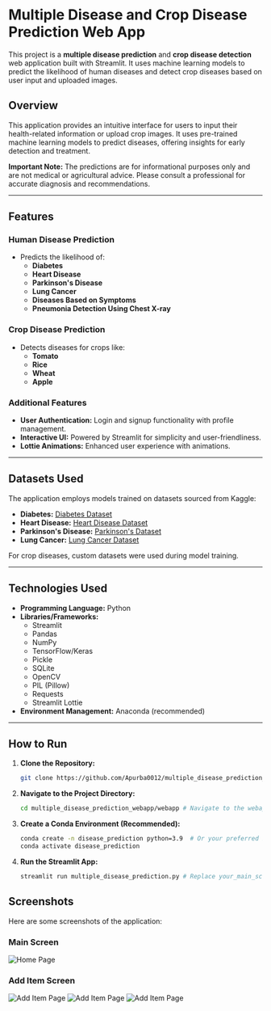 # Multiple Disease and Crop Disease Prediction Web App

This project is a **multiple disease prediction** and **crop disease detection** web application built with Streamlit. It uses machine learning models to predict the likelihood of human diseases and detect crop diseases based on user input and uploaded images.

## Overview

This application provides an intuitive interface for users to input their health-related information or upload crop images. It uses pre-trained machine learning models to predict diseases, offering insights for early detection and treatment.

**Important Note:** The predictions are for informational purposes only and are not medical or agricultural advice. Please consult a professional for accurate diagnosis and recommendations.

---

## Features

### Human Disease Prediction
- Predicts the likelihood of:
  - **Diabetes**
  - **Heart Disease**
  - **Parkinson's Disease**
  - **Lung Cancer**
  - **Diseases Based on Symptoms**
  - **Pneumonia Detection Using Chest X-ray**

### Crop Disease Prediction
- Detects diseases for crops like:
  - **Tomato**
  - **Rice**
  - **Wheat**
  - **Apple**

### Additional Features
- **User Authentication:** Login and signup functionality with profile management.
- **Interactive UI:** Powered by Streamlit for simplicity and user-friendliness.
- **Lottie Animations:** Enhanced user experience with animations.

---

## Datasets Used
The application employs models trained on datasets sourced from Kaggle:
- **Diabetes:** [Diabetes Dataset](https://www.kaggle.com/datasets/kandij/diabetesdataset)
- **Heart Disease:** [Heart Disease Dataset](https://www.kaggle.com/datasets/johnsmith88/heart-disease-dataset)
- **Parkinson's Disease:** [Parkinson's Dataset](https://www.kaggle.com/datasets/gargmanas/parkinsonsdataset)
- **Lung Cancer:** [Lung Cancer Dataset](https://www.kaggle.com/datasets/mysarahmadbhat/lung-cancer)

For crop diseases, custom datasets were used during model training.

---

## Technologies Used
- **Programming Language:** Python
- **Libraries/Frameworks:**
  - Streamlit
  - Pandas
  - NumPy
  - TensorFlow/Keras
  - Pickle
  - SQLite
  - OpenCV
  - PIL (Pillow)
  - Requests
  - Streamlit Lottie
- **Environment Management:** Anaconda (recommended)

---

## How to Run

1. **Clone the Repository:**
   ```bash
   git clone https://github.com/Apurba0012/multiple_disease_prediction_webapp.git
   
2.  **Navigate to the Project Directory:**
    ```bash
    cd multiple_disease_prediction_webapp/webapp # Navigate to the webapp directory
    ```
3.  **Create a Conda Environment (Recommended):**
    ```bash
    conda create -n disease_prediction python=3.9  # Or your preferred Python version
    conda activate disease_prediction
    ```
5.  **Run the Streamlit App:**
    ```bash
    streamlit run multiple_disease_prediction.py # Replace your_main_script_name.py with the name of your main python file. Usually app.py or main.py.
    ```

## Screenshots

Here are some screenshots of the application:
### Main Screen

![Home Page](image/home.png)

### Add Item Screen

![Add Item Page](image/page1.png)
![Add Item Page](image/page2.png)
![Add Item Page](image/page3.png)
